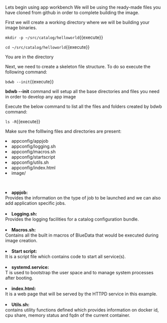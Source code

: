 
Lets begin using app workbench
We will be using the ready-made files you have cloned from github in order to complete building the image.

First we will create a working directory where we will be building your image binaries. 

`mkdir -p ~/src/catalog/helloworld`{{execute}}

`cd ~/src/catalog/helloworld`{{execute}}

You are in the directory

Next, we need to create a skeleton file structure. To do so execute the following command:

`bdwb --init`{{execute}}

 <b>bdwb --init</b> command will setup all the base directories and files you need in order to develop any app image
 
 Execute the below command to list all the files and folders created by bdwb command:

`ls -R`{{execute}}

Make sure the folllwing files and directories are present:

  <li>appconfig/appjob</li>
  
  <li>appconfig/logging.sh</li>
  
  <li>appconfig/macros.sh</li>
  
  <li>appconfig/startscript</li>
  
  <li>appconfig/utils.sh</li>
 
  <li>appconfig/index.html</li>  
  
  <li>image/</li>
  
<br><b><li>appjob:</li></b>Provides the information on the type of job to be launched and we can also add application specific jobs.</br>
<br><b><li>Logging.sh:</li></b> Provides the logging facilities for a catalog configuration bundle.<br> 
<br><b><li>Macros.sh:</li></b> Contains all the built in macros of BlueData that would be executed during image creation.<br>
<br><b><li>Start script:</li></b> It is a script file which contains code to start all service(s).<br> 
<br><b><li>systemd.service:</li></b> T is used to bootstrap the user space and to manage system processes after booting.<br>
<br><b><li>index.html:</li></b> It is a web page that will be served by the HTTPD service in this example.<br>
<br><b><li>Utils.sh:</li></b> contains utility functions defined which provides information on docker id, cpu share, memory status and fqdn of the current container.

